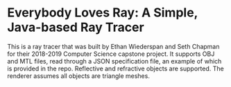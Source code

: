 # Everybody Loves Ray: A Simple, Java-based Ray Tracer

This is a ray tracer that was built by Ethan Wiederspan and Seth Chapman for their 2018-2019 Computer Science capstone project.
It supports OBJ and MTL files, read through a JSON specification file, an example of which is provided in the repo.
Reflective and refractive objects are supported. The renderer assumes all objects are triangle meshes.
